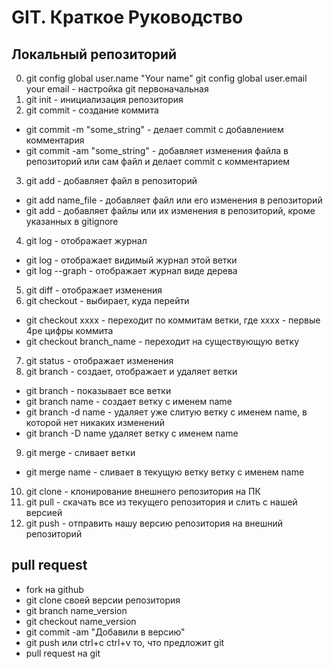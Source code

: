 # GIT. Краткое Руководство
## Локальный репозиторий
0. git config ­­global user.name "Your name" 
    git config ­­global user.email your email - настройка git первоначальная
1. git init - инициализация репозитория
2. git commit - создание коммита

* git commit -m "some_string" - делает commit с добавлением комментария
* git commit -am "some_string" - добавляет изменения файла в репозиторий или сам файл и делает commit с комментарием
3. git add - добавляет файл в репозиторий

* git add name_file - добавляет файл или его изменения в репозиторий
* git add - добавляет файлы или их изменения в репозиторий, кроме указанных в gitignore
4. git log - отображает журнал

* git log - отображает видимый журнал этой ветки
* git log --graph - отображает журнал виде дерева
5. git diff - отображает изменения
6. git checkout - выбирает, куда перейти

* git checkout xxxx - переходит по коммитам ветки, где xxxx - первые 4ре цифры коммита
* git checkout branch_name - переходит на существующую ветку
7. git status - отображает изменения
8. git branch - создает, отображает и удаляет ветки

* git branch - показывает все ветки
* git branch name - создает ветку с именем name
* git branch -d name - удаляет уже слитую ветку с именем name, в которой нет никаких изменений
* git branch -D name удаляет ветку с именем name
9. git merge - сливает ветки

* git merge name - сливает в текущую ветку ветку с именем name
10. git clone - клонирование внешнего репозитория на ПК
11. git pull - скачать все из текущего репозитория и слить с нашей версией
12. git push - отправить нашу версию репозитория на внешний репозиторий

## pull request
* fork на github
* git clone своей версии репозитория
* git branch name_version
* git checkout name_version
* git commit -am "Добавили в версию"
* git push или ctrl+c ctrl+v то, что предложит git
* pull request на git
